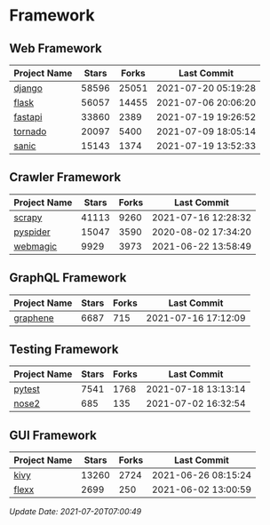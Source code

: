 # Framework

## Web Framework
| Project Name | Stars | Forks | Last Commit |
| ------------ | ----- | ----- | ----------- |
| [django](https://github.com/django/django) | 58596 | 25051 | 2021-07-20 05:19:28 |
| [flask](https://github.com/pallets/flask) | 56057 | 14455 | 2021-07-06 20:06:20 |
| [fastapi](https://github.com/tiangolo/fastapi) | 33860 | 2389 | 2021-07-19 19:26:52 |
| [tornado](https://github.com/tornadoweb/tornado) | 20097 | 5400 | 2021-07-09 18:05:14 |
| [sanic](https://github.com/sanic-org/sanic) | 15143 | 1374 | 2021-07-19 13:52:33 |

## Crawler Framework
| Project Name | Stars | Forks | Last Commit |
| ------------ | ----- | ----- | ----------- |
| [scrapy](https://github.com/scrapy/scrapy) | 41113 | 9260 | 2021-07-16 12:28:32 |
| [pyspider](https://github.com/binux/pyspider) | 15047 | 3590 | 2020-08-02 17:34:20 |
| [webmagic](https://github.com/code4craft/webmagic) | 9929 | 3973 | 2021-06-22 13:58:49 |

## GraphQL Framework
| Project Name | Stars | Forks | Last Commit |
| ------------ | ----- | ----- | ----------- |
| [graphene](https://github.com/graphql-python/graphene) | 6687 | 715 | 2021-07-16 17:12:09 |

## Testing Framework
| Project Name | Stars | Forks | Last Commit |
| ------------ | ----- | ----- | ----------- |
| [pytest](https://github.com/pytest-dev/pytest) | 7541 | 1768 | 2021-07-18 13:13:14 |
| [nose2](https://github.com/nose-devs/nose2) | 685 | 135 | 2021-07-02 16:32:54 |

## GUI Framework
| Project Name | Stars | Forks | Last Commit |
| ------------ | ----- | ----- | ----------- |
| [kivy](https://github.com/kivy/kivy) | 13260 | 2724 | 2021-06-26 08:15:24 |
| [flexx](https://github.com/flexxui/flexx) | 2699 | 250 | 2021-06-02 13:00:59 |

*Update Date: 2021-07-20T07:00:49*